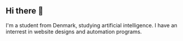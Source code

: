 ## Hi there 👋

I'm a student from Denmark, studying artificial intelligence. I have an interrest in website designs and automation programs.

